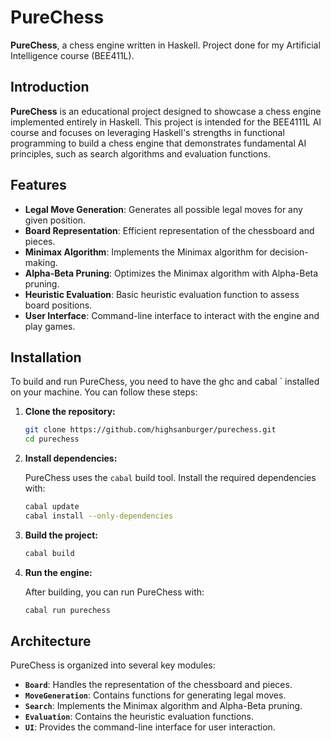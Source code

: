 
# PureChess

**PureChess**, a chess engine written in Haskell. Project done for my Artificial Intelligence course (BEE411L).

## Introduction

**PureChess** is an educational project designed to showcase a chess engine implemented entirely in Haskell. This project is intended for the BEE4111L AI course and focuses on leveraging Haskell's strengths in functional programming to build a chess engine that demonstrates fundamental AI principles, such as search algorithms and evaluation functions.

## Features

- **Legal Move Generation**: Generates all possible legal moves for any given position.
- **Board Representation**: Efficient representation of the chessboard and pieces.
- **Minimax Algorithm**: Implements the Minimax algorithm for decision-making.
- **Alpha-Beta Pruning**: Optimizes the Minimax algorithm with Alpha-Beta pruning.
- **Heuristic Evaluation**: Basic heuristic evaluation function to assess board positions.
- **User Interface**: Command-line interface to interact with the engine and play games.

## Installation

To build and run PureChess, you need to have the ghc and cabal
` installed on your machine. You can follow these steps:

1. **Clone the repository:**

   ```sh
   git clone https://github.com/highsanburger/purechess.git
   cd purechess
   ```

2. **Install dependencies:**

   PureChess uses the `cabal` build tool. Install the required dependencies with:

   ```sh
   cabal update
   cabal install --only-dependencies
   ```

3. **Build the project:**

   ```sh
   cabal build
   ```

4. **Run the engine:**

   After building, you can run PureChess with:

   ```sh
   cabal run purechess
   ```

## Architecture

PureChess is organized into several key modules:

- **`Board`**: Handles the representation of the chessboard and pieces.
- **`MoveGeneration`**: Contains functions for generating legal moves.
- **`Search`**: Implements the Minimax algorithm and Alpha-Beta pruning.
- **`Evaluation`**: Contains the heuristic evaluation functions.
- **`UI`**: Provides the command-line interface for user interaction.
